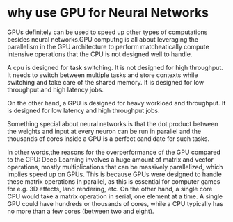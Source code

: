 # why use GPU for Neural Networks

GPUs definitely can be used to speed up other types of computations besides neural networks.GPU computng is all about leveraging the parallelism in the GPU architecture to perform matcheatically compute intensive operations that the CPU is not designed well to handle.

A cpu is designed for task switching. It is not designed for high throughput. It needs to switch between multiple tasks and store contexts while switching and take care of the shared memory. It is designed for low throughput and high latency jobs.

On the other hand, a GPU is designed for heavy workload and throughput. It is designed for low latency and high throughput jobs. 

Something special about neural networks is that the dot product between the weights and input at every neuron can be run in parallel and the thousands of cores inside a GPU is a perfect candidate for such tasks.

In other words,the reasons for the overperformance of the GPU compared to the CPU: Deep Learning involves a huge amount of matrix and vector operations, mostly multiplications that can be massively parallelized, which implies speed up on GPUs. This is because GPUs were designed to handle these matrix operations in parallel, as this is essential for computer games for e.g. 3D effects, land rendering, etc. On the other hand, a single core CPU would take a matrix operation in serial, one element at a time. A single GPU could have hundreds or thousands of cores, while a CPU typically has no more than a few cores (between two and eight).
